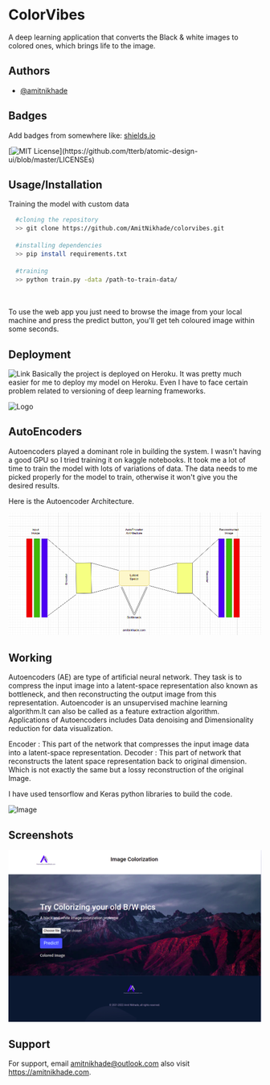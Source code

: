 
# ColorVibes

A deep learning application that converts the Black & white images to colored ones, which brings life to the image.




## Authors

- [@amitnikhade](https://amitnikhade.com/)

  
## Badges

Add badges from somewhere like: [shields.io](https://shields.io/)

[![MIT License](https://img.shields.io/apm/l/atomic-design-ui.svg?)](https://github.com/tterb/atomic-design-ui/blob/master/LICENSEs)

## Usage/Installation

Training the model with custom data
```bash
  #cloning the repository
  >> git clone https://github.com/AmitNikhade/colorvibes.git

  #installing dependencies
  >> pip install requirements.txt

  #training
  >> python train.py -data /path-to-train-data/

  
```

  To use the web app you just need to browse the image from your local machine and press the predict button, you'll get teh coloured image within some seconds.

## Deployment
![Link](https://colorvibes.herokuapp.com/)
Basically the project is deployed on Heroku. It was pretty much easier for me to deploy my model on Heroku. Even I have to face certain problem related to versioning of deep learning frameworks. 

![Logo](https://coursework.vschool.io/content/images/size/w2000/2017/12/Image-result-for-heroku-photo-banner.png)


## AutoEncoders

Autoencoders played a dominant role in building the system. I wasn't having a good GPU so I tried training it on kaggle notebooks. It took me a lot of time to train the model with lots of variations of data. The data needs to me picked properly for the model to train, otherwise it won't give you the desired results.  

Here is the Autoencoder Architecture.


![Image](https://github.com/AmitNikhade/colorvibes/blob/master/Autoencoder.png?raw=true)



## Working

Autoencoders (AE) are type of artificial neural network. They task is to compress the input image into a latent-space representation also known as bottleneck, and then reconstructing the output image from this representation. Autoencoder is an unsupervised machine learning algorithm.It can also be called as a feature extraction algorithm.
Applications of Autoencoders includes Data denoising and Dimensionality reduction for data visualization.

Encoder : This part of the network that compresses the input image data into a latent-space representation.
Decoder : This part of network that reconstructs the latent space representation back to original dimension. Which is not exactly the same but a lossy reconstruction of the original Image.

I have used tensorflow and Keras python libraries to build the code.

![Image](https://miro.medium.com/max/1000/1*LkKz4wtZNBo5i-Vc8DWhTA.png)

## Screenshots

![App Screenshot](https://github.com/AmitNikhade/colorvibes/blob/master/Screenshot-20210813132428-1444x976.png?raw=true)



  
## Support

For support, email amitnikhade@outlook.com also visit https://amitnikhade.com.

  
